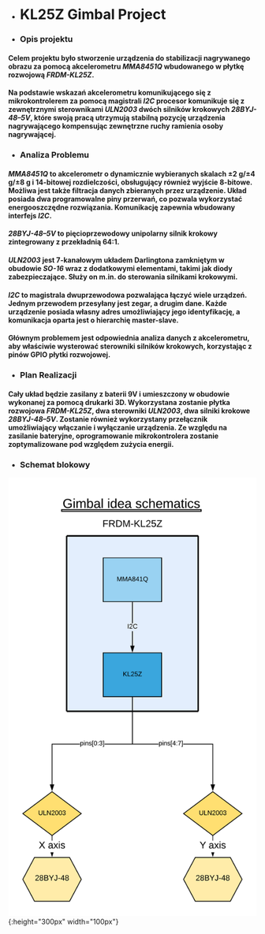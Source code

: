 * # KL25Z Gimbal Project
 * ### Opis projektu
  #### Celem projektu było stworzenie urządzenia do stabilizacji nagrywanego obrazu za pomocą akcelerometru *MMA8451Q* wbudowanego w płytkę rozwojową *FRDM-KL25Z*.
  #### Na podstawie wskazań akcelerometru komunikującego się z mikrokontrolerem za pomocą magistrali *I2C* procesor komunikuje się z zewnętrznymi sterownikami *ULN2003* dwóch silników krokowych *28BYJ-48–5V*, które swoją pracą utrzymują stabilną pozycję urządzenia nagrywającego  kompensując zewnętrzne ruchy ramienia osoby nagrywającej.
 * ### Analiza Problemu
 #### *MMA8451Q* to akcelerometr o dynamicznie wybieranych skalach ±2 g/±4 g/±8 g i 14-bitowej rozdielczości, obsługujący również wyjście 8-bitowe. Możliwa jest także filtracja danych zbieranych przez urządzenie. Układ posiada dwa programowalne piny przerwań, co pozwala wykorzystać energooszczędne rozwiązania. Komunikację zapewnia wbudowany interfejs *I2C*.
 #### *28BYJ-48–5V* to pięcioprzewodowy unipolarny silnik krokowy zintegrowany z przekładnią 64:1.
 #### *ULN2003* jest 7-kanałowym układem Darlingtona zamkniętym w obudowie *SO-16* wraz z dodatkowymi elementami, takimi jak diody zabezpieczające. Służy on m.in. do sterowania silnikami krokowymi.
 #### *I2C* to magistrala dwuprzewodowa pozwalająca łączyć wiele urządzeń. Jednym przewodem przesyłany jest zegar, a drugim dane. Każde urządzenie posiada własny adres umożliwiający jego identyfikację, a komunikacja oparta jest o hierarchię master-slave.
 #### Głównym problemem jest odpowiednia analiza danych z akcelerometru, aby właściwie wysterować sterowniki silników krokowych, korzystając z pinów GPIO płytki rozwojowej.
 * ### Plan Realizacji
 #### Cały układ będzie zasilany z baterii 9V i umieszczony w obudowie wykonanej za pomocą drukarki 3D. Wykorzystana zostanie płytka rozwojowa *FRDM-KL25Z*, dwa sterowniki *ULN2003*, dwa silniki krokowe *28BYJ-48–5V*. Zostanie również wykorzystany przełącznik umożliwiający włączanie i wyłączanie urządzenia. Ze względu na zasilanie bateryjne, oprogramowanie mikrokontrolera zostanie zoptymalizowane pod względem zużycia energii.
 * ### Schemat blokowy
 ![](Diagram.png){:height="300px" width="100px"}
